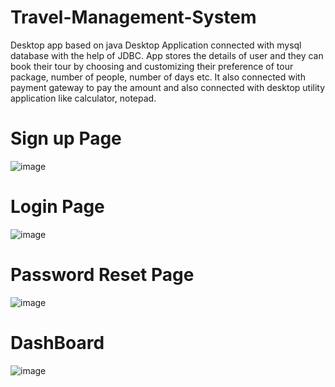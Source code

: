 # Travel-Management-System
Desktop app based on java
Desktop Application connected with mysql database with the help of JDBC.
App stores the details of user and they can book their tour by choosing and customizing their preference of tour package, number of people, number of days etc.
It also connected with payment gateway to pay the amount and also connected with desktop utility application like calculator, notepad.

# Sign up Page
![image](https://user-images.githubusercontent.com/91787844/219939846-90ddbb83-2379-406e-9545-73cf5d64183e.png)

# Login Page
![image](https://user-images.githubusercontent.com/91787844/219939786-5739f5d7-c730-4622-8bed-d0b3ce342c19.png)

# Password Reset Page
![image](https://user-images.githubusercontent.com/91787844/219939903-69b878ba-a03e-4911-bcca-7bb76fb59b63.png)

# DashBoard
![image](https://user-images.githubusercontent.com/91787844/219942842-460e23fe-f453-4577-a22d-71a410f2cb85.png)

